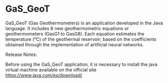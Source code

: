 # GaS_GeoT

GaS_GeoT (Gas Geothermometers) is an application developed in the Java language. It includes 8 new geothermometric equations or geothermometers (GasG1 to GasG8). Each equation estimates the temperature (°C) of the geothermal reservoir; based on the coefficients obtained through the implementation of artificial neural networks.

Release Notes:

Before using the GaS_GeoT application, it is necessary to install the java virtual machine available on the official site https://www.java.com/es/download/
